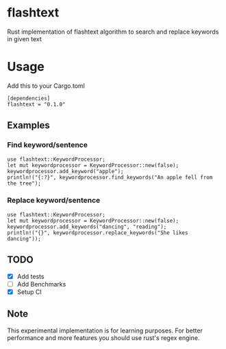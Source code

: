 # flashtext
Rust implementation of flashtext algorithm to search and replace keywords in given text

# Usage
Add this to your Cargo.toml
```
[dependencies]
flashtext = "0.1.0"
```

## Examples

### Find keyword/sentence
```
use flashtext::KeywordProcessor;
let mut keywordprocessor = KeywordProcessor::new(false);
keywordprocessor.add_keyword("apple");
println!("{:?}", keywordprocessor.find_keywords("An apple fell from the tree");
```

### Replace keyword/sentence
```
use flashtext::KeywordProcessor;
let mut keywordprocessor = KeywordProcessor::new(false);
keywordprocessor.add_keywords("dancing", "reading");
println!("{}", keywordprocessor.replace_keywords("She likes dancing"));
```

## TODO

- [x] Add tests
- [ ] Add Benchmarks
- [x] Setup CI

## Note
This experimental implementation is for learning purposes. For better performance and more features you should use rust's regex engine.
